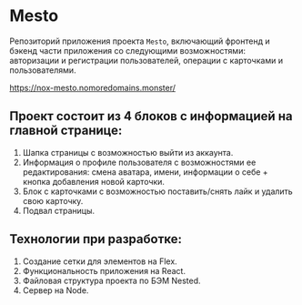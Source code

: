 # Mesto
Репозиторий приложения проекта `Mesto`, включающий фронтенд и бэкенд части приложения со следующими возможностями: авторизации и регистрации пользователей, операции с карточками и пользователями.

<!-- Ip: 178.154.252.142 -->
https://nox-mesto.nomoredomains.monster/

## Проект состоит из 4 блоков с информацией на главной странице:
1. Шапка страницы с возможностью выйти из аккаунта.
2. Информация о профиле пользователя с возможностями ее редактирования: смена аватара, имени, информации о себе + кнопка добавления новой карточки.
3. Блок с карточками с возможностью поставить/снять лайк и удалить свою карточку.
4. Подвал страницы.

## Технологии при разработке:
1. Создание сетки для элементов на Flex.
2. Функциональность приложения на React.
3. Файловая структура проекта по БЭМ Nested.
4. Сервер на Node.
